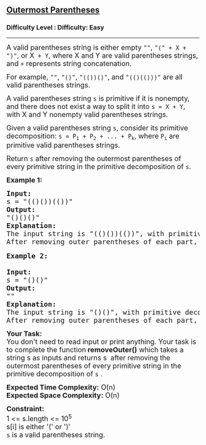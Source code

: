 <h2><a href="https://www.geeksforgeeks.org/problems/outermost-parentheses/0">Outermost Parentheses</a></h2><h3>Difficulty Level : Difficulty: Easy</h3><hr><div class="problems_problem_content__Xm_eO"><p><span style="font-size:18px">A valid parentheses string is either empty&nbsp;<code>""</code>,&nbsp;<code>"(" + X&nbsp;+ ")"</code>, or X<code>&nbsp;+ Y</code>, where X&nbsp;and Y&nbsp;are valid parentheses strings, and&nbsp;<code>+</code>&nbsp;represents string concatenation.</span></p>

<p><span style="font-size:18px">For example,&nbsp;<code>""</code>,&nbsp;<code>"()"</code>,&nbsp;<code>"(())()"</code>, and&nbsp;<code>"(()(()))"</code>&nbsp;are all valid parentheses strings.</span></p>

<p><span style="font-size:18px">A valid parentheses string&nbsp;<code>s</code>&nbsp;is primitive if it is nonempty, and there does not exist a way to split it into&nbsp;<code>s = X&nbsp;+ Y</code>, with X&nbsp;and Y&nbsp;nonempty valid parentheses strings.</span></p>

<p><span style="font-size:18px">Given a valid parentheses string&nbsp;<code>s</code>, consider its primitive decomposition:&nbsp;<code>s = P<sub>1</sub>&nbsp;+ P<sub>2</sub>&nbsp;+ ... + P<sub>k</sub></code>, where&nbsp;<code>P<sub>i</sub></code>&nbsp;are primitive valid parentheses strings.</span></p>

<p><span style="font-size:18px">Return&nbsp;<code>s</code>&nbsp;after removing the outermost parentheses of every primitive string in the primitive decomposition of&nbsp;<code>s</code>.</span></p>

<p><strong><span style="font-size:18px">Example 1:</span></strong></p>

<pre><span style="font-size:18px"><strong>Input:</strong>
s = "(()())(())"
<strong>Output:</strong>
"()()()"
<strong>Explanation:</strong>
</span><span style="font-size:18px">The input string is "(()())(())", with primitive decomposition "(()())" + "(())".
After removing outer parentheses of each part, this is "()()" + "()" = "()()()".</span>

<span style="font-size:18px"><strong>Example 2:
</strong>
<strong>Input:</strong>
s = "()()"
<strong>Output:</strong>
""
<strong>Explanation:</strong>
</span><span style="font-size:18px">The input string is "()()", with primitive decomposition "()" + "()".
After removing outer parentheses of each part, this is "" + "" = "".</span></pre>

<p><span style="font-size:18px"><strong>Your Task:</strong><br>
You don't need to read input or print anything. Your task is to complete the function<strong> removeOuter()</strong>&nbsp;which takes a string s&nbsp;as inputs and returns s&nbsp;&nbsp;after removing the outermost parentheses of every primitive string in the primitive decomposition of&nbsp;<code>s</code>&nbsp;.&nbsp;</span></p>

<p><span style="font-size:18px"><strong>Expected Time Complexity:</strong> O(n)<br>
<strong>Expected Space Complexity:</strong> O(n)</span></p>

<p><strong><span style="font-size:18px">Constraint:</span></strong><br>
<span style="font-size:18px">1 &lt;= s.length &lt;= 10<sup>5</sup><br>
s[i] is either '(' or ')'<br>
<code>s</code>&nbsp;is a valid parentheses string.</span></p>
</div>